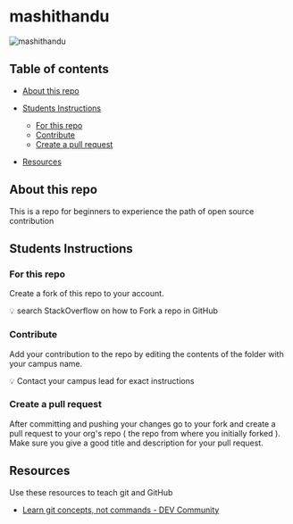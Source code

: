 # mashithandu

![mashithandu](https://github.com/tinkerhub-org/mashithandu/blob/main/resources/rajesh-mashithandu.jpg)


## Table of contents

- [About this repo](#about-this-repo)
- [Students Instructions](#students-instructions)
  - [For this repo](#for-this-repo)
  - [Contribute](#contribute)
  - [Create a pull request](#create-a-pull-request)
 
- [Resources](#resources)

## About this repo 

This is a repo for beginners to experience the path of open source contribution  
  
## Students Instructions

###  For this repo
Create a fork of this repo to your account.
 
💡 search StackOverflow on how to Fork a repo in GitHub


### Contribute
Add your contribution to the repo by editing the contents of the folder with your campus name.


💡 Contact your campus lead for exact instructions


### Create a pull request

After committing and pushing your changes go to your fork and create a pull request to your org's repo ( the repo from where you initially forked ). Make sure you give a good title and description for your pull request.

## Resources

Use these resources to teach git and GitHub

- [Learn git concepts, not commands - DEV Community](https://dev.to/unseenwizzard/learn-git-concepts-not-commands-4gjc)
